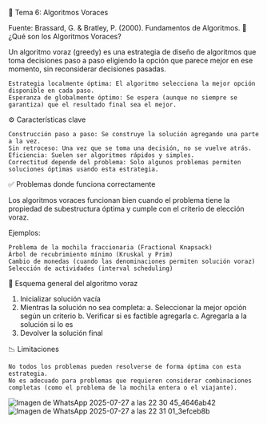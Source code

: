 📘 Tema 6: Algoritmos Voraces

Fuente: Brassard, G. & Bratley, P. (2000). Fundamentos de Algoritmos.
🧠 ¿Qué son los Algoritmos Voraces?

Un algoritmo voraz (greedy) es una estrategia de diseño de algoritmos que toma decisiones paso a paso eligiendo la opción que parece mejor en ese momento, sin reconsiderar decisiones pasadas.

    Estrategia localmente óptima: El algoritmo selecciona la mejor opción disponible en cada paso.
    Esperanza de globalmente óptimo: Se espera (aunque no siempre se garantiza) que el resultado final sea el mejor.

⚙️ Características clave

    Construcción paso a paso: Se construye la solución agregando una parte a la vez.
    Sin retroceso: Una vez que se toma una decisión, no se vuelve atrás.
    Eficiencia: Suelen ser algoritmos rápidos y simples.
    Correctitud depende del problema: Solo algunos problemas permiten soluciones óptimas usando esta estrategia.

✅ Problemas donde funciona correctamente

Los algoritmos voraces funcionan bien cuando el problema tiene la propiedad de subestructura óptima y cumple con el criterio de elección voraz.

Ejemplos:

    Problema de la mochila fraccionaria (Fractional Knapsack)
    Árbol de recubrimiento mínimo (Kruskal y Prim)
    Cambio de monedas (cuando las denominaciones permiten solución voraz)
    Selección de actividades (interval scheduling)

🔄 Esquema general del algoritmo voraz

1. Inicializar solución vacía
2. Mientras la solución no sea completa:
    a. Seleccionar la mejor opción según un criterio
    b. Verificar si es factible agregarla
    c. Agregarla a la solución si lo es
3. Devolver la solución final

📉 Limitaciones

    No todos los problemas pueden resolverse de forma óptima con esta estrategia.
    No es adecuado para problemas que requieren considerar combinaciones completas (como el problema de la mochila entera o el viajante).
![Imagen de WhatsApp 2025-07-27 a las 22 30 45_4646ab42](https://github.com/user-attachments/assets/831d5ea1-981d-4bfd-86f7-65a89a8e9878)
![Imagen de WhatsApp 2025-07-27 a las 22 31 01_3efceb8b](https://github.com/user-attachments/assets/edde37c3-76c3-4478-be7f-13a9838295ed)



    
